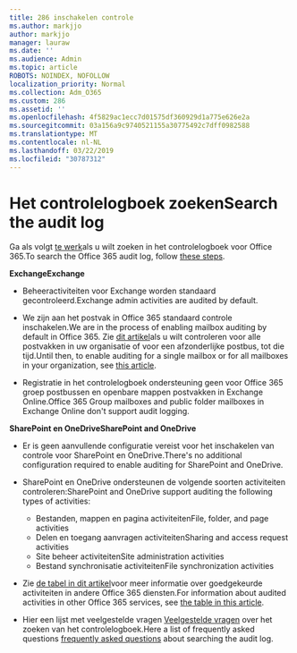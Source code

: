 ```yaml
---
title: 286 inschakelen controle
ms.author: markjjo
author: markjjo
manager: lauraw
ms.date: ''
ms.audience: Admin
ms.topic: article
ROBOTS: NOINDEX, NOFOLLOW
localization_priority: Normal
ms.collection: Adm_O365
ms.custom: 286
ms.assetid: ''
ms.openlocfilehash: 4f5829ac1ecc7d01575df360929d1a775e626e2a
ms.sourcegitcommit: 03a156a9c9740521155a30775492c7dff0982588
ms.translationtype: MT
ms.contentlocale: nl-NL
ms.lasthandoff: 03/22/2019
ms.locfileid: "30787312"
---
```

# <a name="search-the-audit-log"></a><span data-ttu-id="12ced-102">Het controlelogboek zoeken</span><span class="sxs-lookup"><span data-stu-id="12ced-102">Search the audit log</span></span>

<span data-ttu-id="12ced-103">Ga als volgt [te werk](https://docs.microsoft.com/office365/securitycompliance/search-the-audit-log-in-security-and-compliance#search-the-audit-log)als u wilt zoeken in het controlelogboek voor Office 365.</span><span class="sxs-lookup"><span data-stu-id="12ced-103">To search the Office 365 audit log, follow [these steps](https://docs.microsoft.com/office365/securitycompliance/search-the-audit-log-in-security-and-compliance#search-the-audit-log).</span></span> 

<span data-ttu-id="12ced-104">**Exchange**</span><span class="sxs-lookup"><span data-stu-id="12ced-104">**Exchange**</span></span>

- <span data-ttu-id="12ced-105">Beheeractiviteiten voor Exchange worden standaard gecontroleerd.</span><span class="sxs-lookup"><span data-stu-id="12ced-105">Exchange admin activities are audited by default.</span></span>

- <span data-ttu-id="12ced-106">We zijn aan het postvak in Office 365 standaard controle inschakelen.</span><span class="sxs-lookup"><span data-stu-id="12ced-106">We are in the process of enabling mailbox auditing by default in Office 365.</span></span> <span data-ttu-id="12ced-107">Zie [dit artikel](https://docs.microsoft.com/office365/securitycompliance/enable-mailbox-auditing)als u wilt controleren voor alle postvakken in uw organisatie of voor een afzonderlijke postbus, tot die tijd.</span><span class="sxs-lookup"><span data-stu-id="12ced-107">Until then, to enable auditing for a single mailbox or for all mailboxes in your organization, see  [this article](https://docs.microsoft.com/office365/securitycompliance/enable-mailbox-auditing).</span></span>

- <span data-ttu-id="12ced-108">Registratie in het controlelogboek ondersteuning geen voor Office 365 groep postbussen en openbare mappen postvakken in Exchange Online.</span><span class="sxs-lookup"><span data-stu-id="12ced-108">Office 365 Group mailboxes and public folder mailboxes in Exchange Online don't support audit logging.</span></span>

<span data-ttu-id="12ced-109">**SharePoint en OneDrive**</span><span class="sxs-lookup"><span data-stu-id="12ced-109">**SharePoint and OneDrive**</span></span>

- <span data-ttu-id="12ced-110">Er is geen aanvullende configuratie vereist voor het inschakelen van controle voor SharePoint en OneDrive.</span><span class="sxs-lookup"><span data-stu-id="12ced-110">There's no additional configuration required to enable auditing for SharePoint and OneDrive.</span></span>

- <span data-ttu-id="12ced-111">SharePoint en OneDrive ondersteunen de volgende soorten activiteiten controleren:</span><span class="sxs-lookup"><span data-stu-id="12ced-111">SharePoint and OneDrive support auditing the following types of activities:</span></span> 

    - <span data-ttu-id="12ced-112">Bestanden, mappen en pagina activiteiten</span><span class="sxs-lookup"><span data-stu-id="12ced-112">File, folder, and page activities</span></span>
    - <span data-ttu-id="12ced-113">Delen en toegang aanvragen activiteiten</span><span class="sxs-lookup"><span data-stu-id="12ced-113">Sharing and access request activities</span></span>
    - <span data-ttu-id="12ced-114">Site beheer activiteiten</span><span class="sxs-lookup"><span data-stu-id="12ced-114">Site administration activities</span></span>
    - <span data-ttu-id="12ced-115">Bestand synchronisatie activiteiten</span><span class="sxs-lookup"><span data-stu-id="12ced-115">File synchronization activities</span></span>

- <span data-ttu-id="12ced-116">Zie [de tabel in dit artikel](https://docs.microsoft.com/office365/securitycompliance/search-the-audit-log-in-security-and-compliance#audited-activities)voor meer informatie over goedgekeurde activiteiten in andere Office 365 diensten.</span><span class="sxs-lookup"><span data-stu-id="12ced-116">For information about audited activities in other Office 365 services, see  [the table in this article](https://docs.microsoft.com/office365/securitycompliance/search-the-audit-log-in-security-and-compliance#audited-activities).</span></span>

- <span data-ttu-id="12ced-117">Hier een lijst met veelgestelde vragen [Veelgestelde vragen](https://docs.microsoft.com/office365/securitycompliance/search-the-audit-log-in-security-and-compliance#frequently-asked-questions) over het zoeken van het controlelogboek.</span><span class="sxs-lookup"><span data-stu-id="12ced-117">Here a list of frequently asked questions [frequently asked questions](https://docs.microsoft.com/office365/securitycompliance/search-the-audit-log-in-security-and-compliance#frequently-asked-questions) about searching the audit log.</span></span>